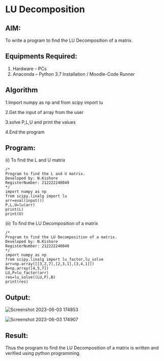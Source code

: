 # LU Decomposition 

## AIM:
To write a program to find the LU Decomposition of a matrix.

## Equipments Required:
1. Hardware – PCs
2. Anaconda – Python 3.7 Installation / Moodle-Code Runner

## Algorithm
1.Import numpy as np and from scipy import lu

2.Get the input of array from the user

3.solve P,L,U and print the values

4.End the program

## Program:
(i) To find the L and U matrix
```
/*
Program to find the L and U matrix.
Developed by: N.Kishore
RegisterNumber: 212222240049
*/
import numpy as np
from scipy.linalg import lu
arr=eval(input())
P,L,U=lu(arr)
print(L)
print(U)
```
(ii) To find the LU Decomposition of a matrix
```
/*
Program to find the LU Decomposition of a matrix.
Developed by: N.Kishore
RegisterNumber: 212222240049
*/
import numpy as np
from scipy.linalg import lu_factor,lu_solve
arr=np.array([[3,2,7],[2,3,1],[3,4,1]])
B=np.array([4,5,7])
LU,P=lu_factor(arr)
res=lu_solve((LU,P),B)
print(res)
```

## Output:

![Screenshot 2023-06-03 174853](https://github.com/nkishore2210/LU-Decomposition/assets/118707090/b544eef4-7d3f-4396-b7a7-58f9b6f1f8b5)

![Screenshot 2023-06-03 174907](https://github.com/nkishore2210/LU-Decomposition/assets/118707090/b90c7ab2-2d6e-4333-b03b-581306cfaea7)

## Result:
Thus the program to find the LU Decomposition of a matrix is written and verified using python programming.

